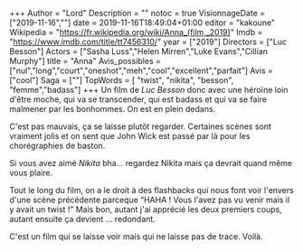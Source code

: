 +++
Author = "Lord"
Description = ""
notoc = true
VisionnageDate = ["2019-11-16",""]
date = 2019-11-16T18:49:04+01:00
editor = "kakoune"
Wikipedia = "https://fr.wikipedia.org/wiki/Anna_(film,_2019)"
Imdb = "https://www.imdb.com/title/tt7456310/"
year = ["2019"]
Directors = ["Luc Besson"]
Actors = ["Sasha Luss","Helen Mirren","Luke Evans","Cillian Murphy"]
title = "Anna"
Avis_possibles = ["nul","long","court","oneshot","meh","cool","excellent","parfait"]
Avis = ["cool"] 
Saga = [""]
TopWords = [  "twist", "nikita", "besson", "femme","badass"]
+++
Un film de *Luc Besson* donc avec une héroïne loin d'être moche, qui va se transcender, qui est badass et qui va se faire malmener par les bonhommes.
On est en plein dedans.

C'est pas mauvais, ça se laisse plutôt regarder.
Certaines scènes sont vraiment jolis et on sent que John Wick est passé par là pour les chorégraphies de baston.

Si vous avez aimé *Nikita* bha… regardez Nikita mais ça devrait quand même vous plaire.

Tout le long du film, on a le droit à des flashbacks qui nous font voir l'envers d'une scène précédente parceque “HAHA ! Vous l'avez pas vu venir mais il y avait un twist !”
Mais bon, autant j'ai apprécié les deux premiers coups, autant ensuite ça devient … redondant.

C'est un film qui se laisse voir mais qui ne laisse pas de trace.
Voilà.
